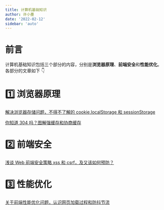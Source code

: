 ```yaml
---
title: 计算机基础知识
author: 许小墨
date: '2022-02-12'
sidebar: 'auto'
---
```


# 前言

计算机基础知识包括三个部分的内容，分别是**浏览器原理**、**前端安全**和**性能优化**。各部分的文章如下 👇

# 1️⃣ 浏览器原理

[解决浏览器存储问题，不得不了解的 cookie,localStorage 和 sessionStorage](Browser/001.md)

[你知道 304 吗？图解强缓存和协商缓存](Browser/002.md)

# 2️⃣ 前端安全

[浅谈 Web 前端安全策略 xss 和 csrf，及又该如何预防？](Security/001.md)

# 3️⃣ 性能优化

[关于前端性能优化问题，认识网页加载过程和防抖节流](PerformanceOptimization/001.md)
